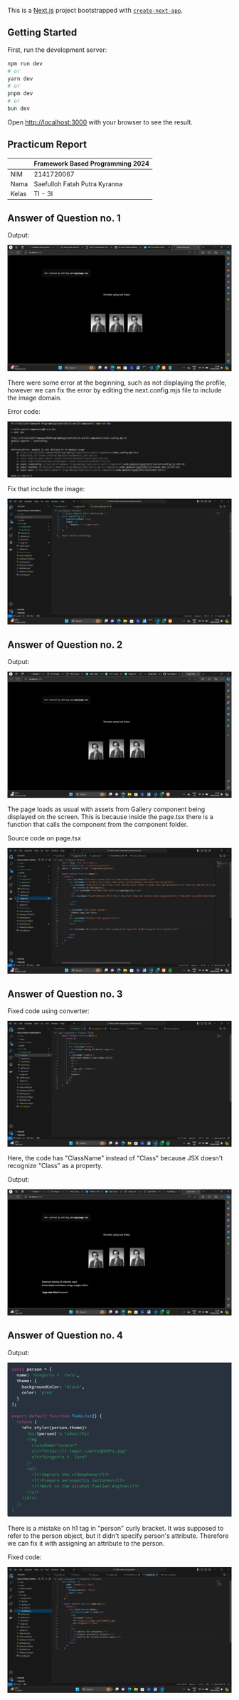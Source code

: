 This is a [Next.js](https://nextjs.org/) project bootstrapped with [`create-next-app`](https://github.com/vercel/next.js/tree/canary/packages/create-next-app).

## Getting Started

First, run the development server:

```bash
npm run dev
# or
yarn dev
# or
pnpm dev
# or
bun dev
```

Open [http://localhost:3000](http://localhost:3000) with your browser to see the result.

## Practicum Report

|  | Framework Based Programming 2024 |
|--|--|
| NIM |  2141720067|
| Nama |  Saefulloh Fatah Putra Kyranna |
| Kelas | TI - 3I |

## Answer of Question no. 1

Output: 

![Screenshot](assets/01.png)

There were some error at the beginning, such as not displaying the profile, however we can fix the error by editing the next.config.mjs file to include the image domain. 

Error code: 

![Screenshot](assets/02.png)

Fix that include the image: 

![Screenshot](assets/03.png)

## Answer of Question no. 2

Output: 

![Screenshot](assets/04.png)

The page loads as usual with assets from Gallery component being displayed on the screen. This is because inside the page.tsx there is a function that calls the component from the component folder. 

Source code on page.tsx

![Screenshot](assets/05.png)

## Answer of Question no. 3

Fixed code using converter: 

![Screenshot](assets/07.png)

Here, the code has "ClassName" instead of "Class" because JSX doesn't recognize "Class" as a property. 

Output: 

![Screenshot](assets/06.png)

## Answer of Question no. 4

Output: 

![Screenshot](assets/08.png)

There is a mistake on h1 tag in "person" curly bracket. It was supposed to refer to the person object, but it didn't specify person's attribute. Therefore we can fix it with assigning an attribute to the person. 

Fixed code: 

![Screenshot](assets/09.png)